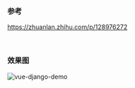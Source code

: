 ### 参考

https://zhuanlan.zhihu.com/p/128976272

<br>

### 效果图

![vue-django-demo](https://image.fight0days.cn/20210208163516.gif)